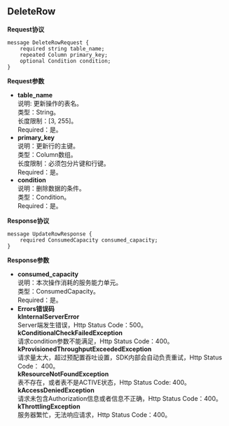 ## DeleteRow
**Request协议**

```
message DeleteRowRequest {
    required string table_name;
    repeated Column primary_key;
    optional Condition condition;
}
```
**Request参数**

* **table_name**<br>
说明: 更新操作的表名。<br>
类型：String。<br>
长度限制：[3, 255]。<br>
Required：是。<br>
* **primary_key**<br>
说明：更新行的主键。<br>
类型：Column数组。<br>
长度限制：必须包分片键和行键。<br>
Required：是。
* **condition**<br>
说明：删除数据的条件。<br>
类型：Condition。<br>
Required：是。
    
**Response协议**

```
message UpdateRowResponse {
    required ConsumedCapacity consumed_capacity;
}
```

**Response参数**

* **consumed_capacity**<br>
说明：本次操作消耗的服务能力单元。<br>
类型：ConsumedCapacity。<br>
Required：是。
* **Errors错误码**<br>
**kInternalServerError**<br>
Server端发生错误，Http Status Code：500。<br>
**kConditionalCheckFailedException**<br>
请求condition参数不能满足，Http Status Code：400。<br>
**kProvisionedThroughputExceededException**<br>
请求量太大，超过预配置吞吐设置，SDK内部会自动负责重试，Http Status Code：
400。<br>
**kResourceNotFoundException**<br>
表不存在，或者表不是ACTIVE状态，Http Status Code: 400。<br>
**kAccessDeniedException**<br>
请求未包含Authorization信息或者信息不正确，Http Status Code：400。<br>
**kThrottlingException**<br>
服务器繁忙，无法响应请求，Http Status Code：400。

